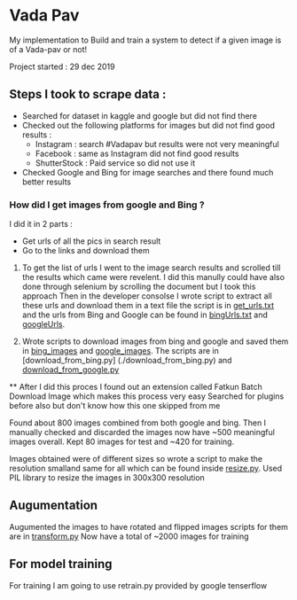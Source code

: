 # Vada Pav 
My implementation to Build and train a system to detect if a given image is of a Vada-pav or not!

Project started : 29 dec 2019

## Steps I took to scrape data :
- Searched for dataset in kaggle and google but did not find there  
- Checked out the following platforms for images but did not find good results :
  - Instagram : search #Vadapav but results were not very meaningful
  - Facebook : same as Instagram did not find good results
  - ShutterStock : Paid service so did not use it
-  Checked Google and Bing for image searches and there found much better results

### How did I get images from google and Bing ? 
I did it in 2 parts :
 - Get urls of all the pics in search result 
 - Go to the links and download them 
 
 1) To get the list of urls I went to the image search results and scrolled till the results which came were revelent.
 I did this manully could have also done through selenium by scrolling the document but I took this approach
 Then in the developer consolse I wrote script to extract all these urls and download them in a text file 
 the script is in [get_urls.txt](./get_urls.txt) and the urls from Bing and Google can be found in 
 [bingUrls.txt](./bingUrls.txt) and [googleUrls](./googleUrls).
 
 2) Wrote scripts to download images from bing and google and saved them in 
 [bing_images](./bing_images) and [google_images](./google_images). The scripts are in [download_from_bing.py]
 (./download_from_bing.py) and [download_from_google.py](./download_from_google.py)
 
 
 ** After I did this proces I found out an extension called Fatkun Batch Download Image which makes this process very easy
    Searched for plugins before also but don't know how this one skipped from me 

Found about 800 images combined from both google and bing. Then I manually checked and discarded the images 
now have ~500 meaningful images overall. Kept 80 images for test and ~420 for training.

Images obtained were of different sizes so wrote a script to make the resolution smalland same for all 
which can be found inside [resize.py](./resize.py). Used PIL library to resize the images in 300x300 resolution

## Augumentation 


Augumented the images to have rotated and flipped images scripts for them are in [transform.py](./transform.py)
Now have a total of ~2000 images for training


## For model training
For training I am going to use retrain.py provided by google tenserflow
